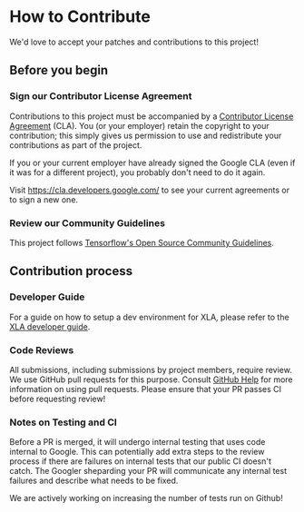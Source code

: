 # How to Contribute

We'd love to accept your patches and contributions to this project!

## Before you begin

### Sign our Contributor License Agreement

Contributions to this project must be accompanied by a
[Contributor License Agreement](https://cla.developers.google.com/about) (CLA).
You (or your employer) retain the copyright to your contribution; this simply
gives us permission to use and redistribute your contributions as part of the
project.

If you or your current employer have already signed the Google CLA (even if it
was for a different project), you probably don't need to do it again.

Visit <https://cla.developers.google.com/> to see your current agreements or to
sign a new one.

### Review our Community Guidelines

This project follows
[Tensorflow's Open Source Community Guidelines](https://github.com/tensorflow/tensorflow/blob/master/CODE_OF_CONDUCT.md).

## Contribution process

### Developer Guide

For a guide on how to setup a dev environment for XLA, please refer to the
[XLA developer guide](https://github.com/openxla/xla/blob/main/docs/developer_guide.md).

### Code Reviews

All submissions, including submissions by project members, require review. We
use GitHub pull requests for this purpose. Consult
[GitHub Help](https://help.github.com/articles/about-pull-requests/) for more
information on using pull requests. Please ensure that your PR passes CI before
requesting review!

### Notes on Testing and CI

Before a PR is merged, it will undergo internal testing that uses code internal
to Google. This can potentially add extra steps to the review process if there
are failures on internal tests that our public CI doesn't catch. The Googler
sheparding your PR will communicate any internal test failures and describe
what needs to be fixed.

We are actively working on increasing the number of tests run on Github!
